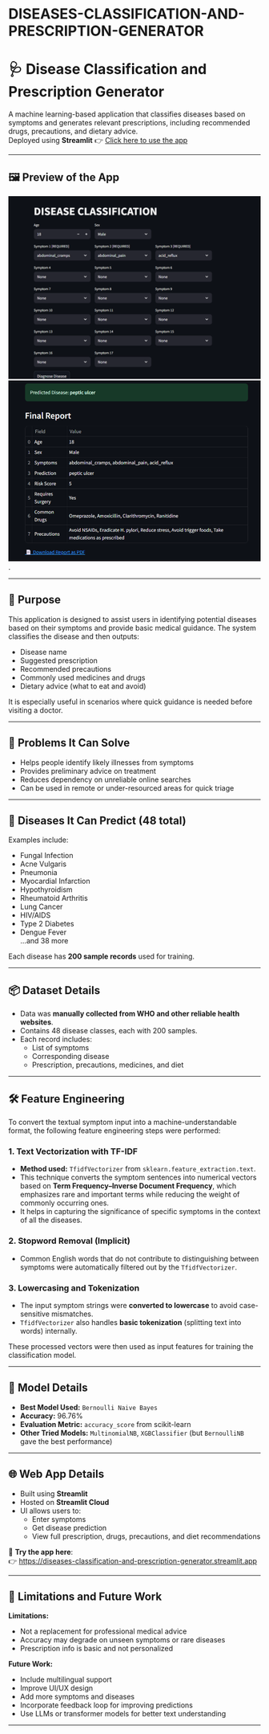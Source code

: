 # DISEASES-CLASSIFICATION-AND-PRESCRIPTION-GENERATOR 

# 🩺 Disease Classification and Prescription Generator

A machine learning-based application that classifies diseases based on symptoms and generates relevant prescriptions, including recommended drugs, precautions, and dietary advice.  
Deployed using **Streamlit** 👉 [Click here to use the app](https://diseases-classification-and-prescription-generator.streamlit.app)

---

## 🖼️ Preview of the App

![Home Page](diseases_classification_app.png)
![Prediction Page](final_report_app.png).

---

## 🎯 Purpose

This application is designed to assist users in identifying potential diseases based on their symptoms and provide basic medical guidance. The system classifies the disease and then outputs:

- Disease name
- Suggested prescription
- Recommended precautions
- Commonly used medicines and drugs
- Dietary advice (what to eat and avoid)

It is especially useful in scenarios where quick guidance is needed before visiting a doctor.

---

## 🧠 Problems It Can Solve

- Helps people identify likely illnesses from symptoms  
- Provides preliminary advice on treatment  
- Reduces dependency on unreliable online searches  
- Can be used in remote or under-resourced areas for quick triage

---

## 🧬 Diseases It Can Predict (48 total)

Examples include:
- Fungal Infection
- Acne Vulgaris
- Pneumonia
- Myocardial Infarction
- Hypothyroidism
- Rheumatoid Arthritis
- Lung Cancer
- HIV/AIDS
- Type 2 Diabetes
- Dengue Fever  
...and 38 more

Each disease has **200 sample records** used for training.

---

## 📦 Dataset Details

- Data was **manually collected from WHO and other reliable health websites**.
- Contains 48 disease classes, each with 200 samples.
- Each record includes:
  - List of symptoms
  - Corresponding disease
  - Prescription, precautions, medicines, and diet

---

## 🛠️ Feature Engineering

To convert the textual symptom input into a machine-understandable format, the following feature engineering steps were performed:

### 1. Text Vectorization with TF-IDF
- **Method used:** `TfidfVectorizer` from `sklearn.feature_extraction.text`.
- This technique converts the symptom sentences into numerical vectors based on **Term Frequency–Inverse Document Frequency**, which emphasizes rare and important terms while reducing the weight of commonly occurring ones.
- It helps in capturing the significance of specific symptoms in the context of all the diseases.

### 2. Stopword Removal (Implicit)
- Common English words that do not contribute to distinguishing between symptoms were automatically filtered out by the `TfidfVectorizer`.

### 3. Lowercasing and Tokenization
- The input symptom strings were **converted to lowercase** to avoid case-sensitive mismatches.
- `TfidfVectorizer` also handles **basic tokenization** (splitting text into words) internally.

These processed vectors were then used as input features for training the classification model.


---

## 🤖 Model Details

- **Best Model Used:** `Bernoulli Naive Bayes`  
- **Accuracy:** 96.76%  
- **Evaluation Metric:** `accuracy_score` from scikit-learn
- **Other Tried Models:** `MultinomialNB`, `XGBClassifier` (but `BernoulliNB` gave the best performance)

---

## 🌐 Web App Details

- Built using **Streamlit**
- Hosted on **Streamlit Cloud**
- UI allows users to:
  - Enter symptoms
  - Get disease prediction
  - View full prescription, drugs, precautions, and diet recommendations

🔗 **Try the app here**:  
👉 https://diseases-classification-and-prescription-generator.streamlit.app

---

## 🚫 Limitations and Future Work

**Limitations:**
- Not a replacement for professional medical advice
- Accuracy may degrade on unseen symptoms or rare diseases
- Prescription info is basic and not personalized

**Future Work:**
- Include multilingual support
- Improve UI/UX design
- Add more symptoms and diseases
- Incorporate feedback loop for improving predictions
- Use LLMs or transformer models for better text understanding

---



